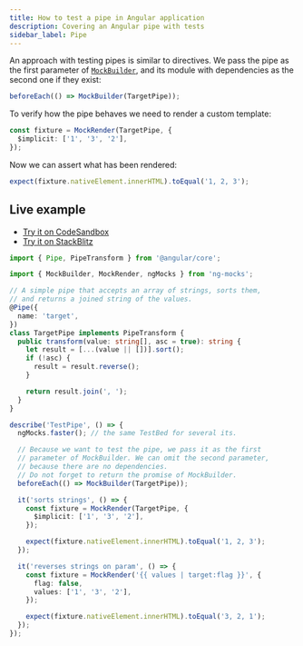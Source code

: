 ```yaml
---
title: How to test a pipe in Angular application
description: Covering an Angular pipe with tests
sidebar_label: Pipe
---
```


An approach with testing pipes is similar to directives. We pass the pipe as the first parameter of [`MockBuilder`](https://www.npmjs.com/package/ng-mocks#mockbuilder),
and its module with dependencies as the second one if they exist:

```ts
beforeEach(() => MockBuilder(TargetPipe));
```

To verify how the pipe behaves we need to render a custom template:

```ts
const fixture = MockRender(TargetPipe, {
  $implicit: ['1', '3', '2'],
});
```

Now we can assert what has been rendered:

```ts
expect(fixture.nativeElement.innerHTML).toEqual('1, 2, 3');
```

## Live example

- [Try it on CodeSandbox](https://codesandbox.io/p/sandbox/github/help-me-mom/ng-mocks-sandbox/tree/tests/?file=/src/examples/TestPipe/test.spec.ts&initialpath=%3Fspec%3DTestPipe)
- [Try it on StackBlitz](https://stackblitz.com/github/help-me-mom/ng-mocks-sandbox/tree/tests?file=src/examples/TestPipe/test.spec.ts&initialpath=%3Fspec%3DTestPipe)

```ts title="https://github.com/help-me-mom/ng-mocks/blob/master/examples/TestPipe/test.spec.ts"
import { Pipe, PipeTransform } from '@angular/core';

import { MockBuilder, MockRender, ngMocks } from 'ng-mocks';

// A simple pipe that accepts an array of strings, sorts them,
// and returns a joined string of the values.
@Pipe({
  name: 'target',
})
class TargetPipe implements PipeTransform {
  public transform(value: string[], asc = true): string {
    let result = [...(value || [])].sort();
    if (!asc) {
      result = result.reverse();
    }

    return result.join(', ');
  }
}

describe('TestPipe', () => {
  ngMocks.faster(); // the same TestBed for several its.

  // Because we want to test the pipe, we pass it as the first
  // parameter of MockBuilder. We can omit the second parameter,
  // because there are no dependencies.
  // Do not forget to return the promise of MockBuilder.
  beforeEach(() => MockBuilder(TargetPipe));

  it('sorts strings', () => {
    const fixture = MockRender(TargetPipe, {
      $implicit: ['1', '3', '2'],
    });

    expect(fixture.nativeElement.innerHTML).toEqual('1, 2, 3');
  });

  it('reverses strings on param', () => {
    const fixture = MockRender('{{ values | target:flag }}', {
      flag: false,
      values: ['1', '3', '2'],
    });

    expect(fixture.nativeElement.innerHTML).toEqual('3, 2, 1');
  });
});
```
